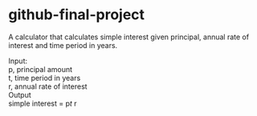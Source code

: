 # github-final-project

A calculator that calculates simple interest given principal, annual rate of interest and time period in years.

Input: <br>
   p, principal amount <br>
   t, time period in years <br>
   r, annual rate of interest <br>
Output <br>
   simple interest = p*t* r<br>
